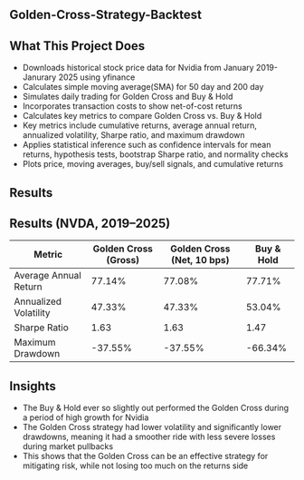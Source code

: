 ## Golden-Cross-Strategy-Backtest
## What This Project Does
- Downloads historical stock price data for Nvidia from January 2019-Janurary 2025 using yfinance
- Calculates simple moving average(SMA) for 50 day and 200 day
- Simulates daily trading for Golden Cross and Buy & Hold
- Incorporates transaction costs to show net-of-cost returns
- Calculates key metrics to compare Golden Cross vs. Buy & Hold
- Key metrics include cumulative returns, average annual return, annualized volatility, Sharpe ratio, and maximum drawdown
- Applies statistical inference such as confidence intervals for mean returns, hypothesis tests, bootstrap Sharpe ratio, and normality checks
- Plots price, moving averages, buy/sell signals, and cumulative returns

## Results

## Results (NVDA, 2019–2025)

| Metric                   | Golden Cross (Gross) | Golden Cross (Net, 10 bps) | Buy & Hold |
|-------------------------|----------------------|-----------------------------|------------|
| Average Annual Return   | 77.14%               | 77.08%                      | 77.71%     |
| Annualized Volatility   | 47.33%               | 47.33%                      | 53.04%     |
| Sharpe Ratio            | 1.63                 | 1.63                        | 1.47       |
| Maximum Drawdown        | -37.55%              | -37.55%                     | -66.34%    |


## Insights
- The Buy & Hold ever so slightly out performed the Golden Cross during a period of high growth for Nvidia
- The Golden Cross strategy had lower volatility and significantly lower drawdowns, meaning it had a smoother ride with less severe losses during market pullbacks
- This shows that the Golden Cross can be an effective strategy for mitigating risk, while not losing too much on the returns side


